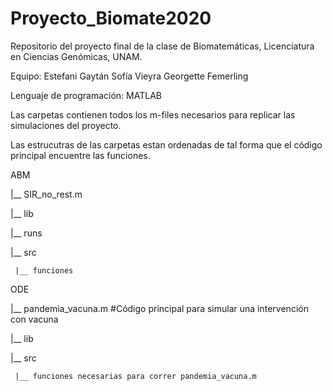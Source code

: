 # Proyecto_Biomate2020
Repositorio del proyecto final de la clase de Biomatemáticas, Licenciatura en Ciencias Genómicas, UNAM.

Equipo:
Estefani Gaytán
Sofía Vieyra 
Georgette Femerling

Lenguaje de programación: MATLAB

Las carpetas contienen todos los m-files necesarios para replicar las simulaciones del proyecto.

Las estrucutras de las carpetas estan ordenadas de tal forma que el código principal encuentre las funciones.

ABM

|__ SIR_no_rest.m

|__ lib

|__ runs

|__ src

     |__ funciones
     
     
ODE

|__ pandemia_vacuna.m #Código principal para simular una intervención con vacuna

|__ lib

|__ src

     |__ funciones necesarias para correr pandemia_vacuna.m
     

